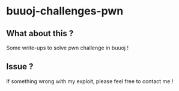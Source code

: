 # buuoj-challenges-pwn

## What about this ?
Some write-ups to solve pwn challenge in buuoj !

## Issue ?
If something wrong with my exploit, please feel free to contact me !
